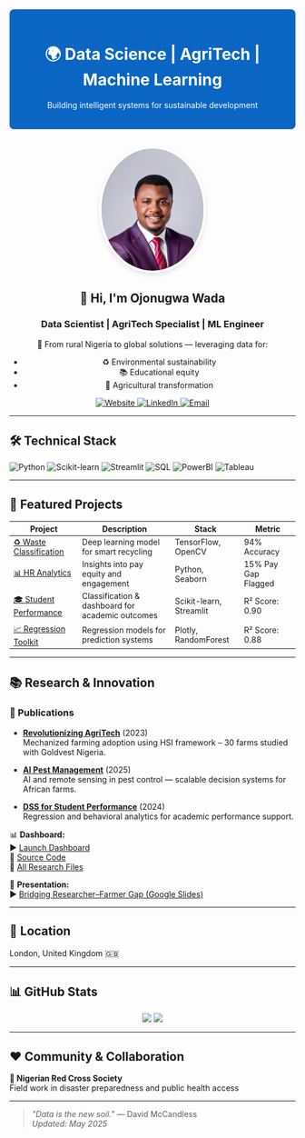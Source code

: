 <!-- 🌟 Banner Section -->
<div align="center" style="background: #0A66C2; padding: 20px; border-radius: 8px; color: white; margin-bottom: 30px;">
  <h1>🌍 Data Science | AgriTech | Machine Learning</h1>
  <p>Building intelligent systems for sustainable development</p>
</div>

<!-- 👤 Profile Section -->
<div align="center">
  <img src="ojonugwa.jpg" alt="Ojonugwa Wada" width="180" style="border-radius: 50%; border: 4px solid white; box-shadow: 0 4px 8px rgba(0,0,0,0.1);">
</div>

<div align="center">
  <h2>👋 Hi, I'm Ojonugwa Wada</h2>
  <h3>Data Scientist | AgriTech Specialist | ML Engineer</h3>
  <p>🚜 From rural Nigeria to global solutions — leveraging data for:</p>
  <ul>
    <li>♻️ Environmental sustainability</li>
    <li>📚 Educational equity</li>
    <li>🌾 Agricultural transformation</li>
  </ul>
  <p>
    <a href="https://ojonugwawada.github.io" target="_blank">
      <img src="https://img.shields.io/badge/🌐 Portfolio-Live Site-%23117ACA?style=for-the-badge&logo=github&logoColor=white" alt="Website">
    </a>
    <a href="https://www.linkedin.com/in/ojonugwa-wada-47ba55b7" target="_blank">
      <img src="https://img.shields.io/badge/LinkedIn-Connect-%230A66C2?style=for-the-badge&logo=linkedin&logoColor=white" alt="LinkedIn">
    </a>
    <a href="mailto:ojonugwawada67@gmail.com">
      <img src="https://img.shields.io/badge/Email-Contact-%23EA4335?style=for-the-badge&logo=gmail&logoColor=white" alt="Email">
    </a>
  </p>
</div>

---

## 🛠️ Technical Stack

![Python](https://img.shields.io/badge/Python-3776AB?logo=python&logoColor=white)
![Scikit-learn](https://img.shields.io/badge/Scikit--learn-F7931E?logo=scikit-learn&logoColor=white)
![Streamlit](https://img.shields.io/badge/Streamlit-FF4B4B?logo=streamlit&logoColor=white)
![SQL](https://img.shields.io/badge/SQL-4479A1?logo=postgresql&logoColor=white)
![PowerBI](https://img.shields.io/badge/PowerBI-F2C811?logo=powerbi&logoColor=black)
![Tableau](https://img.shields.io/badge/Tableau-E97627?logo=tableau&logoColor=white)

---

## 🚀 Featured Projects

| Project | Description | Stack | Metric |
|--------|-------------|--------|--------|
| [♻ Waste Classification](https://ojonugwawada.github.io/projects/waste-classification/) | Deep learning model for smart recycling | TensorFlow, OpenCV | 94% Accuracy |
| [📊 HR Analytics](https://ojonugwawada.github.io/projects/hr-analytics/) | Insights into pay equity and engagement | Python, Seaborn | 15% Pay Gap Flagged |
| [🎓 Student Performance](https://ojonugwawada.github.io/projects/student-performance/) | Classification & dashboard for academic outcomes | Scikit-learn, Streamlit | R² Score: 0.90 |
| [📈 Regression Toolkit](https://ojonugwawada.github.io/projects/regression-toolkit/) | Regression models for prediction systems | Plotly, RandomForest | R² Score: 0.88 |

---

## 📚 Research & Innovation

### 🔬 Publications

- **[Revolutionizing AgriTech](https://raw.githubusercontent.com/ojonugwawada/research/main/research/AgriTech%20Research%20Paper.pdf)** (2023)  
  Mechanized farming adoption using HSI framework – 30 farms studied with Goldvest Nigeria.

- **[AI Pest Management](https://raw.githubusercontent.com/ojonugwawada/research/main/research/Wada_Ojonugwa_AI_PestManagement_2025..pdf)** (2025)  
  AI and remote sensing in pest control — scalable decision systems for African farms.

- **[DSS for Student Performance](https://raw.githubusercontent.com/ojonugwawada/research/main/research/Design%20and%20Development%20of%20a%20Decision%20Support%20System%20for%20Predicting%20Student%20Academic%20Performance.pdf)** (2024)  
  Regression and behavioral analytics for academic performance support.

📊 **Dashboard:**  
▶ [Launch Dashboard](https://student-insight.streamlit.app)  
📁 [Source Code](https://github.com/ojonugwawada/student-performance-dashboard)  
📂 [All Research Files](https://drive.google.com/drive/folders/1vDd7Ap0YxlxNsPchmGP1xHMgB8uR_mUC)

🎤 **Presentation:**  
▶ [Bridging Researcher–Farmer Gap (Google Slides)](https://docs.google.com/presentation/d/1PB4L382Rwar8u_ZxUJ-5PSCafH1m8Lcy/edit?usp=sharing)

---

## 📍 Location

London, United Kingdom 🇬🇧

---

## 📊 GitHub Stats

<div align="center">
  <img src="https://github-readme-stats.vercel.app/api?username=ojonugwawada&show_icons=true&theme=dark" width="45%">
  <img src="https://github-readme-stats.vercel.app/api/top-langs/?username=ojonugwawada&layout=compact&theme=dark" width="45%">
</div>

---

## ❤️ Community & Collaboration

**🤝 Nigerian Red Cross Society**  
Field work in disaster preparedness and public health access

---

> _"Data is the new soil."_ — David McCandless  
> _Updated: May 2025_
